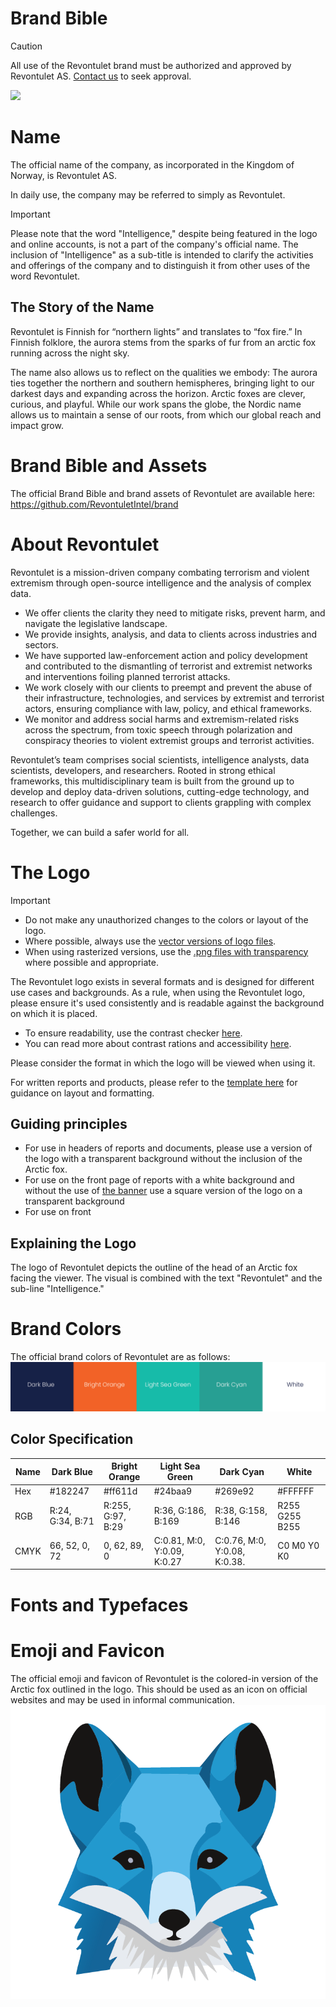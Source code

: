 # Brand Bible
>[!CAUTION]
>All use of the Revontulet brand must be authorized and approved by Revontulet AS. [Contact us](https://revontulet.co/contact) to seek approval.

![](https://github.com/RevontuletIntel/brand/blob/main/assets/banner/Banner.png?raw=true)
>
# Name
The official name of the company, as incorporated in the Kingdom of Norway, is Revontulet AS.

In daily use, the company may be referred to simply as Revontulet.

>[!IMPORTANT]
>Please note that the word "Intelligence," despite being featured in the logo and online accounts, is not a part of the company's official name. The inclusion of "Intelligence" as a sub-title is intended to clarify the activities and offerings of the company and to distinguish it from other uses of the word Revontulet.
 
## The Story of the Name
Revontulet  is Finnish for “northern lights” and translates to “fox fire.” In Finnish folklore, the aurora stems from the sparks of fur from an arctic fox running across the night sky.

The name also allows us to reflect on the qualities we embody: The aurora ties together the northern and southern hemispheres, bringing light to our darkest days and expanding across the horizon. Arctic foxes are clever, curious, and playful. While our work spans the globe, the Nordic name allows us to maintain a sense of our roots, from which our global reach and impact grow.

# Brand Bible and Assets
The official Brand Bible and brand assets of Revontulet are available here: https://github.com/RevontuletIntel/brand

# About Revontulet

Revontulet is a mission-driven company combating terrorism and violent extremism through open-source intelligence and the analysis of complex data. 

* We offer clients the clarity they need to mitigate risks, prevent harm, and navigate the legislative landscape.
* We provide insights, analysis, and data to clients across industries and sectors. 
* We have supported law-enforcement action and policy development and contributed to the dismantling of terrorist and extremist networks and interventions foiling planned terrorist attacks. 
* We work closely with our clients to preempt and prevent the abuse of their infrastructure, technologies, and services by extremist and terrorist actors, ensuring compliance with law, policy, and ethical frameworks. 
* We monitor and address social harms and extremism-related risks across the spectrum, from toxic speech through polarization and conspiracy theories to violent extremist groups and terrorist activities.

Revontulet’s team comprises social scientists, intelligence analysts, data scientists, developers, and researchers. Rooted in strong ethical frameworks, this multidisciplinary team is built from the ground up to develop and deploy data-driven solutions, cutting-edge technology, and research to offer guidance and support to clients grappling with complex challenges.

Together, we can build a safer world for all.

# The Logo
>[!IMPORTANT]
>* Do not make any unauthorized changes to the colors or layout of the logo.
>* Where possible, always use the [vector versions of logo files](assets/logo/vector).
>* When using rasterized versions, use the [.png files with transparency](assets/logo/png) where possible and appropriate.

The Revontulet logo exists in several formats and is designed for different use cases and backgrounds. As a rule, when using the Revontulet logo, please ensure it's used consistently and is readable against the background on which it is placed. 

* To ensure readability, use the contrast checker [here](https://color.adobe.com/create/color-contrast-analyzer).
* You can read more about contrast rations and accessibility [here](https://adobe.design/stories/leading-design/inclusive-palettes-with-adobe-color).

Please consider the format in which the logo will be viewed when using it.

For written reports and products, please refer to the [template here](https://github.com/RevontuletIntel/brand/blob/main/templates/Template%20for%20Reports.pdf) for guidance on layout and formatting. 

## Guiding principles
* For use in headers of reports and documents, please use a version of the logo with a transparent background without the inclusion of the Arctic fox. 
* For use on the front page of reports with a white background and without the use of [the banner](https://github.com/RevontuletIntel/brand/blob/main/assets/banner/Banner.png?raw=true) use a square version of the logo on a transparent background
* For use on front

## Explaining the Logo
The logo of Revontulet depicts the outline of the head of an Arctic fox facing the viewer. The visual is combined with the text "Revontulet" and the sub-line "Intelligence." 

# Brand Colors
The official brand colors of Revontulet are as follows:
![](https://github.com/RevontuletIntel/brand/blob/main/colors.png?raw=true)

## Color Specification
| Name | Dark Blue | Bright Orange | Light Sea Green | Dark Cyan | White |
|------|-----------|---------------|-----------------|-----------|--------------|
|Hex | #182247 | #ff611d | #24baa9 | #269e92 | #FFFFFF | 
|RGB|R:24, G:34, B:71 |  R:255, G:97, B:29 | R:36, G:186, B:169  | R:38, G:158, B:146 | R255 G255 B255 |
|CMYK|66, 52, 0, 72 |  0, 62, 89, 0 | C:0.81, M:0, Y:0.09, K:0.27 |  C:0.76, M:0, Y:0.08, K:0.38. | C0 M0 Y0 K0 | 

# Fonts and Typefaces

# Emoji and Favicon
The official emoji and favicon of Revontulet is the colored-in version of the Arctic fox outlined in the logo. This should be used as an icon on official websites and may be used in informal communication.
![](https://github.com/RevontuletIntel/brand/blob/main/assets/emoji/emoji.png?raw=true)
